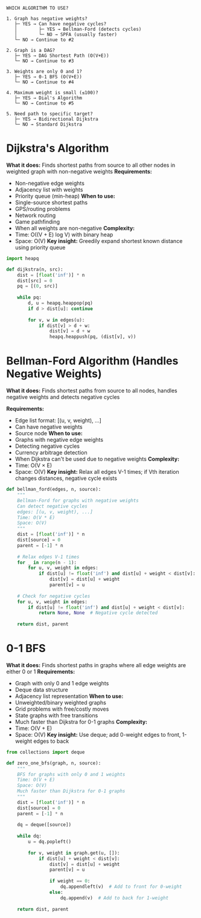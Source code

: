 ```
WHICH ALGORITHM TO USE?

1. Graph has negative weights?
   ├─ YES → Can have negative cycles?
   │        ├─ YES → Bellman-Ford (detects cycles)
   │        └─ NO → SPFA (usually faster)
   └─ NO → Continue to #2

2. Graph is a DAG?
   ├─ YES → DAG Shortest Path (O(V+E))
   └─ NO → Continue to #3

3. Weights are only 0 and 1?
   ├─ YES → 0-1 BFS (O(V+E))
   └─ NO → Continue to #4

4. Maximum weight is small (≤100)?
   ├─ YES → Dial's Algorithm
   └─ NO → Continue to #5

5. Need path to specific target?
   ├─ YES → Bidirectional Dijkstra
   └─ NO → Standard Dijkstra
```
# Dijkstra's Algorithm
**What it does:** Finds shortest paths from source to all other nodes in weighted graph with non-negative weights
**Requirements:**
- Non-negative edge weights
- Adjacency list with weights
- Priority queue (min-heap)
**When to use:**
- Single-source shortest paths
- GPS/routing problems
- Network routing
- Game pathfinding
- When all weights are non-negative
**Complexity:**
- Time: O((V + E) log V) with binary heap
- Space: O(V)
**Key insight:** Greedily expand shortest known distance using priority queue
```python
import heapq

def dijkstra(n, src):
    dist = [float('inf')] * n
    dist[src] = 0
    pq = [(0, src)]
    
    while pq:
        d, u = heapq.heappop(pq)
        if d > dist[u]: continue
        
        for v, w in edges(u):
            if dist[v] > d + w:
                dist[v] = d + w
                heapq.heappush(pq, (dist[v], v))
```

# Bellman-Ford Algorithm (Handles Negative Weights)
**What it does:** Finds shortest paths from source to all nodes, handles negative weights and detects negative cycles

**Requirements:**
- Edge list format: \[(u, v, weight), ...]
- Can have negative weights
- Source node
**When to use:**
- Graphs with negative edge weights
- Detecting negative cycles
- Currency arbitrage detection
- When Dijkstra can't be used due to negative weights
**Complexity:**
- Time: O(V × E)
- Space: O(V)
**Key insight:** Relax all edges V-1 times; if Vth iteration changes distances, negative cycle exists
```python
def bellman_ford(edges, n, source):
    """
    Bellman-Ford for graphs with negative weights
    Can detect negative cycles
    edges: [(u, v, weight), ...]
    Time: O(V * E)
    Space: O(V)
    """
    dist = [float('inf')] * n
    dist[source] = 0
    parent = [-1] * n
    
    # Relax edges V-1 times
    for _ in range(n - 1):
        for u, v, weight in edges:
            if dist[u] != float('inf') and dist[u] + weight < dist[v]:
                dist[v] = dist[u] + weight
                parent[v] = u
    
    # Check for negative cycles
    for u, v, weight in edges:
        if dist[u] != float('inf') and dist[u] + weight < dist[v]:
            return None, None  # Negative cycle detected
    
    return dist, parent
```
<div class="page-break" style="page-break-before: always;"></div>

# 0-1 BFS
**What it does:** Finds shortest paths in graphs where all edge weights are either 0 or 1
**Requirements:**
- Graph with only 0 and 1 edge weights
- Deque data structure
- Adjacency list representation
**When to use:**
- Unweighted/binary weighted graphs
- Grid problems with free/costly moves
- State graphs with free transitions
- Much faster than Dijkstra for 0-1 graphs
**Complexity:**
- Time: O(V + E)
- Space: O(V)
**Key insight:** Use deque; add 0-weight edges to front, 1-weight edges to back
```python
from collections import deque

def zero_one_bfs(graph, n, source):
    """
    BFS for graphs with only 0 and 1 weights
    Time: O(V + E)
    Space: O(V)
    Much faster than Dijkstra for 0-1 graphs
    """
    dist = [float('inf')] * n
    dist[source] = 0
    parent = [-1] * n
    
    dq = deque([source])
    
    while dq:
        u = dq.popleft()
        
        for v, weight in graph.get(u, []):
            if dist[u] + weight < dist[v]:
                dist[v] = dist[u] + weight
                parent[v] = u
                
                if weight == 0:
                    dq.appendleft(v)  # Add to front for 0-weight
                else:
                    dq.append(v)  # Add to back for 1-weight
    
    return dist, parent
```